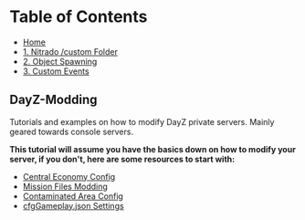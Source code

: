 # Table of Contents

 - [Home](./README.md)
 - [1. Nitrado /custom Folder](./1.%20Nitrado%20custom%20Folder.md)
 - [2. Object Spawning](./2.%20Spawning%20Objects.md)
 - [3. Custom Events](./3.%20Custom%20Events.md)


## DayZ-Modding
Tutorials and examples on how to modify DayZ private servers. Mainly geared towards console servers.
  
**This tutorial will assume you have the basics down on how to modify your server, if you don't, here are some resources to start with:**
  
 - [Central Economy Config](https://community.bistudio.com/wiki/DayZ:Central_Economy_Configuration)
 - [Mission Files Modding](https://community.bistudio.com/wiki/DayZ:Central_Economy_mission_files_modding)
 - [Contaminated Area Config](https://community.bistudio.com/wiki/DayZ:Contaminated_Areas_Configuration)
 - [cfgGameplay.json Settings](https://community.bistudio.com/wiki/DayZ:Gameplay_Settings)
 
 
 